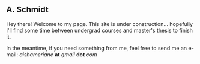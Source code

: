 ## A. Schmidt

Hey there! Welcome to my page. This site is under construction... hopefully I'll find some time between undergrad courses and master's thesis to finish it.

In the meantime, if you need something from me, feel free to send me an e-mail: _aishameriane_ **at** _gmail_ **dot** _com_

